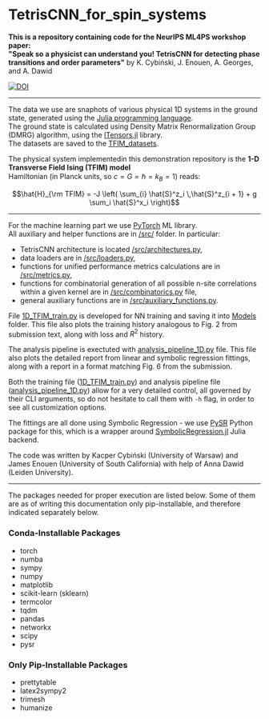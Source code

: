 # TetrisCNN_for_spin_systems
**This is a repository containing code for the NeurIPS ML4PS workshop paper:**  
**"Speak so a physicist can understand you!
TetrisCNN for detecting phase transitions
and order parameters"**
by K. Cybiński, J. Enouen, A. Georges, and A. Dawid

[![DOI](https://zenodo.org/badge/883192112.svg)](https://doi.org/10.5281/zenodo.14035852)

---

The data we use are snaphots of various physical 1D systems in the ground state, generated using the [Julia programming language](https://julialang.org).   
The ground state is calculated using Density Matrix Renormalization Group (DMRG) algorithm, using the [ITensors.jl](https://docs.juliahub.com/ITensors/) library.   
The datasets are saved to the [TFIM_datasets](./TFIM_datasets/).
   
The physical system implementedin this demonstration repository is the **1-D Transverse Field Ising (TFIM) model**    
Hamiltonian (in Planck units, so $c = G = \hbar = k_B = 1$) reads:
```math
\hat{H}_{\rm TFIM} = -J \left( \sum_{i} \hat{S}^z_i \,\hat{S}^z_{i + 1} + g \sum_i \hat{S}^x_i \right)
```

---

For the machine learning part we use [PyTorch](https://pytorch.org) ML library.   
All auxiliary and helper functions are in [/src/](./src) folder. In particular:
* TetrisCNN architecture is located [/src/architectures.py](./src/architectures.py),   
* data loaders are in [/src/loaders.py](./src/loaders.py),  
* functions for unified performance metrics calculations are in [/src/metrics.py](./src/metrics.py),   
* functions for combinatorial generation of all possible n-site correlations within a given kernel are in [/src/combinatorics.py](./src/combinatorics.py) file,
* general auxiliary functions are in [/src/auxiliary_functions.py](./src/auxiliary_functions.py).   

File [1D_TFIM_train.py](./1D_TFIM_train.py) is developed for NN training and saving it into [Models](./Models/) folder. 
This file also plots the training history analogous to Fig. 2 from submission text, along with loss and $R^2$ history.

The analysis pipeline is exectuted with [analysis_pipeline_1D.py](./analysis_pipeline_1D.py) file. This file also plots the detailed report from linear and symbolic regression fittings, along with a report in a format matching Fig. 6 from the submission.

Both the training file ([1D_TFIM_train.py](./1D_TFIM_train.py)) and analysis pipeline file ([analysis_pipeline_1D.py](./analysis_pipeline_1D.py)) allow for a very detailed control, all governed by their CLI arguments, so do not hesitate to call them with `-h` flag, in order to see all customization options.   

The fittings are all done using Symbolic Regression - we use [PySR](https://github.com/MilesCranmer/PySR) Python package for this, which is a wrapper around [SymbolicRegression.jl](https://github.com/MilesCranmer/SymbolicRegression.jl) Julia backend.

The code was written by Kacper Cybiński (University of Warsaw) and James Enouen (University of South California) with help of Anna Dawid (Leiden University).

---

The packages needed for proper execution are listed below. Some of them are as of writing this documentation only pip-installable, and therefore indicated separately below.

### Conda-Installable Packages

- torch
- numba
- sympy
- numpy
- matplotlib
- scikit-learn (sklearn)
- termcolor
- tqdm
- pandas
- networkx
- scipy
- pysr

### Only Pip-Installable Packages

- prettytable
- latex2sympy2
- trimesh
- humanize
